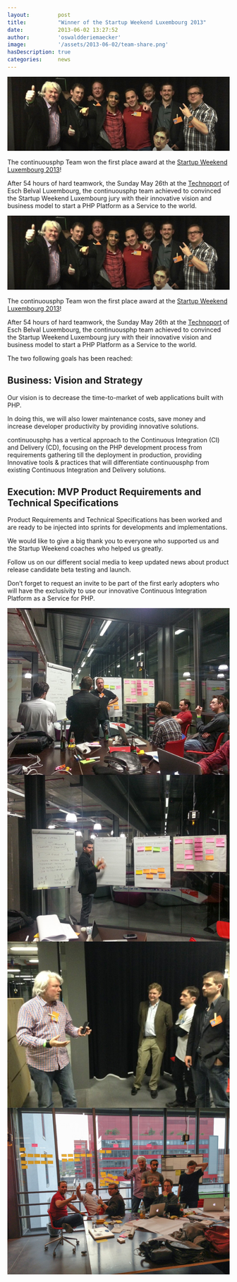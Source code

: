 ```yaml
---
layout:         post
title:          "Winner of the Startup Weekend Luxembourg 2013"
date:           2013-06-02 13:27:52
author:         'oswaldderiemaecker'
image:          '/assets/2013-06-02/team-share.png'
hasDescription: true
categories:     news
---
```

![continuousphp](/assets/2013-06-02/team-featured.png)

The continuousphp Team won the first place award at the
[Startup Weekend Luxembourg 2013](http://luxembourg.startupweekend.org/)!

After 54 hours of hard teamwork, the Sunday May 26th at the [Technoport](http://www.technoport.lu/) of Esch Belval
Luxembourg, the continuousphp team achieved to convinced the Startup Weekend Luxembourg jury with their innovative vision
and business model to start a PHP Platform as a Service to the world.

<!--more-->

![continuousphp](/assets/2013-06-02/team.png)

The continuousphp Team won the first place award at the
[Startup Weekend Luxembourg 2013](http://luxembourg.startupweekend.org/)!

After 54 hours of hard teamwork, the Sunday May 26th at the [Technoport](http://www.technoport.lu/) of Esch Belval
Luxembourg, the continuousphp team achieved to convinced the Startup Weekend Luxembourg jury with their innovative vision
and business model to start a PHP Platform as a Service to the world.

The two following goals has been reached:

## Business: Vision and Strategy

Our vision is to decrease the time-to-market of web applications built with PHP.

In doing this, we will also lower maintenance costs, save money and increase developer productivity by providing
innovative solutions.

continuousphp has a vertical approach to the Continuous Integration (CI) and Delivery (CD), focusing on
the PHP development process from requirements gathering till the deployment in production,
providing Innovative tools & practices that will differentiate continuousphp from existing Continuous Integration
and Delivery solutions.

## Execution: MVP Product Requirements and Technical Specifications

Product Requirements and Technical Specifications has been worked and are ready to be injected into sprints
for developments and implementations.

We would like to give a big thank you to everyone who supported us and the Startup Weekend coaches who helped us greatly.

Follow us on our different social media to keep updated news about product release candidate beta testing and launch.

Don’t forget to request an invite to be part of the first early adopters who will have the exclusivity to use
our innovative Continuous Integration Platform as a Service for PHP.

<div class="row">
  <div class="small-12 medium-6 columns">
    <img src="/assets/2013-06-02/team-1.jpg" />
  </div>
  <div class="small-12 medium-6 columns">
    <img src="/assets/2013-06-02/team-2.jpg" />
  </div>
</div>
<div class="row">
  <div class="small-12 medium-6 columns">
    <img src="/assets/2013-06-02/team-3.jpg" />
  </div>
  <div class="small-12 medium-6 columns">
    <img src="/assets/2013-06-02/team-4.jpg" />
  </div>
</div>
